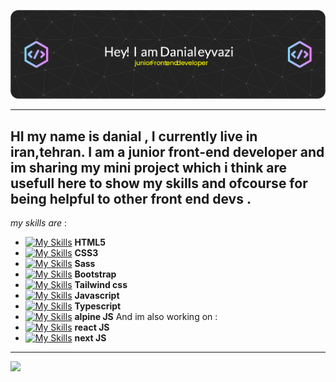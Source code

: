 ![GitHub Readme](https://github.com/danialeyz/danialeyz/blob/main/github-header-image-3.png)

-------------------
HI my name is danial , I currently live in iran,tehran. I am a junior front-end developer and im sharing my mini project which i think are usefull here to show my skills and ofcourse for being helpful to other front end devs .
-------------------
*my skills are* :

- [![My Skills](https://skillicons.dev/icons?i=html)](https://skillicons.dev)  **HTML5** 
- [![My Skills](https://skillicons.dev/icons?i=css)](https://skillicons.dev)  **CSS3**
- [![My Skills](https://skillicons.dev/icons?i=sass)](https://skillicons.dev)  **Sass**
- [![My Skills](https://skillicons.dev/icons?i=bootstrap)](https://skillicons.dev)  **Bootstrap**
- [![My Skills](https://skillicons.dev/icons?i=tailwind)](https://skillicons.dev)  **Tailwind css**
- [![My Skills](https://skillicons.dev/icons?i=js)](https://skillicons.dev) **Javascript**
- [![My Skills](https://skillicons.dev/icons?i=typescript)](https://skillicons.dev) **Typescript**
- [![My Skills](https://skillicons.dev/icons?i=alpinejs)](https://skillicons.dev) **alpine JS**
And im also working on :
-  [![My Skills](https://skillicons.dev/icons?i=react)](https://skillicons.dev.) **react JS** 
-  [![My Skills](https://skillicons.dev/icons?i=next)](https://skillicons.dev)  **next JS**
-----------
![](http://github-profile-summary-cards.vercel.app/api/cards/profile-details?username=danialeyz&theme=github_dark)

